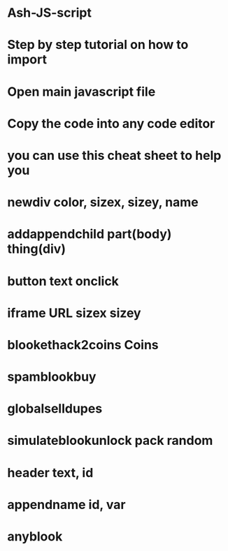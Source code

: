 # Ash-JS-script
# Step by step tutorial on how to import
# Open main javascript file
# Copy the code into any code editor
# you can use this cheat sheet to help you
# newdiv color, sizex, sizey, name
# addappendchild part(body) thing(div)
# button text onclick
# iframe URL sizex sizey
# blookethack2coins Coins
# spamblookbuy
# globalselldupes
# simulateblookunlock pack random
# header text, id
# appendname id, var
# anyblook

